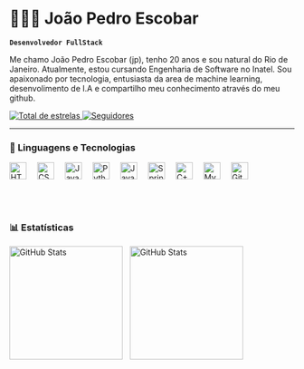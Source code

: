 # 👩🏻‍💻 João Pedro Escobar

**`Desenvolvedor FullStack`**

Me chamo João Pedro Escobar (jp), tenho 20 anos e sou natural do Rio de Janeiro. Atualmente, estou cursando Engenharia de Software no Inatel. Sou apaixonado por tecnologia, entusiasta da area de machine learning, desenvolimento de I.A e compartilho meu conhecimento através do meu github.

<p align="left">
    <a href="https://github.com/JoaumPdr?tab=repositories&sort=stargazers">
        <img 
            alt="Total de estrelas" 
            title="Total de estrelas GitHub" 
            src="https://custom-icon-badges.demolab.com/github/stars/JoaumPdr?color=55960c&style=for-the-badge&labelColor=488207&logo=star&label=estrelas"
        />
    </a>
    <a href="https://github.com/JoaumPdr?tab=followers">
        <img 
            alt="Seguidores" 
            title="Me siga no GitHub" 
            src="https://custom-icon-badges.demolab.com/github/followers/JoaumPdr?color=236ad3&labelColor=1155ba&style=for-the-badge&logo=github&label=Seguidores&logoColor=white"
        />
    </a>
</p>

---

### 🤖 Linguagens e Tecnologias

<p align="left">
  <img title="HTML" width="30px" style="margin-right: 15px;" src="https://cdn.jsdelivr.net/gh/devicons/devicon@latest/icons/html5/html5-original.svg" />
  <img title="CSS" width="30px" style="margin-right: 15px;" src="https://cdn.jsdelivr.net/gh/devicons/devicon@latest/icons/css3/css3-original.svg" />
  <img title="JavaScript" width="30px" style="margin-right: 15px;" src="https://cdn.jsdelivr.net/gh/devicons/devicon@latest/icons/javascript/javascript-original.svg" />
  <img title="Python" width="30px" style="margin-right: 15px;" src="https://cdn.jsdelivr.net/gh/devicons/devicon@latest/icons/python/python-original.svg" />
  <img title="Java" width="30px" style="margin-right: 15px;" src="https://cdn.jsdelivr.net/gh/devicons/devicon@latest/icons/java/java-plain.svg" />
  <img title="Spring" width="30px" style="margin-right: 15px;" src="https://cdn.jsdelivr.net/gh/devicons/devicon@latest/icons/spring/spring-original.svg" />
  <img title="C++" width="30px" style="margin-right: 15px;" src="https://cdn.jsdelivr.net/gh/devicons/devicon@latest/icons/cplusplus/cplusplus-original.svg" />
  <img title="MySQL" width="30px" style="margin-right: 15px;" src="https://cdn.jsdelivr.net/gh/devicons/devicon@latest/icons/mysql/mysql-original.svg" />
  <img title="Git" width="30px" style="margin-right: 15px;" src="https://cdn.jsdelivr.net/gh/devicons/devicon@latest/icons/git/git-original.svg" />
</p>

<br/>
<br/>

### 📊 Estatísticas

<p>
  <img 
    align="left" 
    alt="GitHub Stats" 
    height="200" 
    style="padding-right: 10px;" 
    src="https://github-readme-stats.vercel.app/api?username=JoaumPdr&show_icons=true&theme=tokyonight&include_all_commits=true&locale=pt-br" 
  />

<img 
      align="left" 
      alt="GitHub Stats" 
      height="200" 
      src="https://github-readme-stats.vercel.app/api/top-langs/?username=JoaumPdr&theme=tokyonight&layout=compact&custom_title=Tecnologias&langs_count=9" 
  />

</p>
